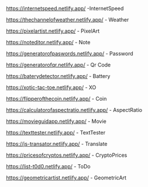https://internetspeed.netlify.app/ -InternetSpeed

https://thechannelofweather.netlify.app/ - Weather

https://pixelartist.netlify.app/ - PixelArt

https://noteditor.netlify.app/ - Note

https://generatorofpaswords.netlify.app/ - Password  

https://generatorofqr.netlify.app/ - Qr Code

https://baterydetector.netlify.app/ - Battery

https://xotic-tac-toe.netlify.app/ - XO

https://flipperofthecoin.netlify.app/ - Coin

https://calculatorofaspectratio.netlify.app/ - AspectRatio

https://movieguidapp.netlify.app/ - Movie

https://texttester.netlify.app/ - TextTester

https://js-transator.netlify.app/ - Translate

https://pricesofcryptos.netlify.app/ - CryptoPrices

https://list-t0d0.netlify.app/ - ToDo

https://geometricartist.netlify.app/ - GeometricArt

